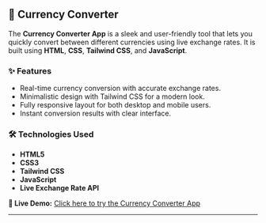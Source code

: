 <section class="mb-12">
  <h2 class="text-2xl font-bold mb-4 border-b-4 border-blue-500 inline-block pb-1">
    💱 Currency Converter
  </h2>
  <p class="mb-4 text-gray-700">
    The <b>Currency Converter App</b> is a sleek and user-friendly tool that lets you 
    quickly convert between different currencies using live exchange rates. 
    It is built using <b>HTML</b>, <b>CSS</b>, <b>Tailwind CSS</b>, and <b>JavaScript</b>.
  </p>
  
  <h3 class="text-xl font-semibold mb-2">✨ Features</h3>
  <ul class="list-disc list-inside mb-4 text-gray-700">
    <li>Real-time currency conversion with accurate exchange rates.</li>
    <li>Minimalistic design with Tailwind CSS for a modern look.</li>
    <li>Fully responsive layout for both desktop and mobile users.</li>
    <li>Instant conversion results with clear interface.</li>
  </ul>

  <h3 class="text-xl font-semibold mb-2">🛠️ Technologies Used</h3>
  <ul class="list-disc list-inside mb-4 text-gray-700">
    <li><b>HTML5</b></li>
    <li><b>CSS3</b></li>
    <li><b>Tailwind CSS</b></li>
    <li><b>JavaScript</b></li>
    <li><b>Live Exchange Rate API</b></li>
  </ul>

  <p class="text-gray-800">
    <b>🔗 Live Demo:</b> 
    <a href="https://currencyconverter-three-lilac.vercel.app/" target="_blank" 
       class="text-blue-600 hover:underline">
      Click here to try the Currency Converter App
    </a>
  </p>
</section>
<hr class="border-t-2 border-gray-300 my-8">
